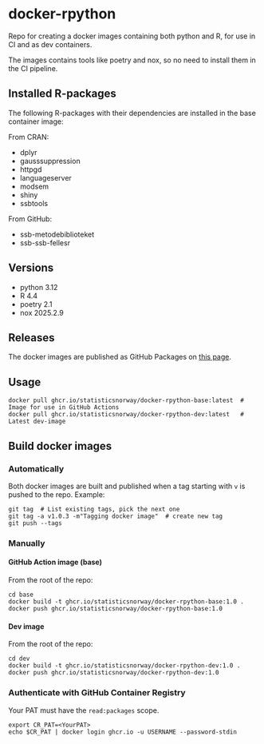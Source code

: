 # docker-rpython
Repo for creating a docker images containing both python and R, for use in CI and as
dev containers.

The images contains tools like poetry and nox, so no need to install them in the
CI pipeline.

## Installed R-packages
The following R-packages with their dependencies are installed in the base container image:

From CRAN:
* dplyr
* gausssuppression
* httpgd
* languageserver
* modsem
* shiny
* ssbtools

From GitHub:
* ssb-metodebiblioteket
* ssb-ssb-fellesr

## Versions

 - python 3.12
 - R 4.4
 - poetry 2.1
 - nox 2025.2.9

## Releases

The docker images are published as GitHub Packages on
[this page](https://github.com/statisticsnorway/docker-rpython/pkgs/container/docker-rpython-base). 

## Usage

```shell
docker pull ghcr.io/statisticsnorway/docker-rpython-base:latest  # Image for use in GitHub Actions
docker pull ghcr.io/statisticsnorway/docker-rpython-dev:latest   # Latest dev-image
```

## Build docker images

### Automatically

Both docker images are built and published when a tag starting with `v` is pushed
to the repo. Example:

```shell
git tag  # List existing tags, pick the next one
git tag -a v1.0.3 -m"Tagging docker image"  # create new tag
git push --tags
```

### Manually

#### GitHub Action image (base)

From the root of the repo:

```shell
cd base
docker build -t ghcr.io/statisticsnorway/docker-rpython-base:1.0 .
docker push ghcr.io/statisticsnorway/docker-rpython-base:1.0
```

#### Dev image

From the root of the repo:

```shell
cd dev
docker build -t ghcr.io/statisticsnorway/docker-rpython-dev:1.0 .
docker push ghcr.io/statisticsnorway/docker-rpython-dev:1.0
```

### Authenticate with GitHub Container Registry

Your PAT must have the `read:packages` scope.

```shell
export CR_PAT=<YourPAT>
echo $CR_PAT | docker login ghcr.io -u USERNAME --password-stdin
```
